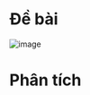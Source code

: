 # Đề bài
![image](https://github.com/VanHoang110802/Competitive_Programming/assets/108053955/56f6c2f5-605e-4008-9ecf-d8d3d6c7549c)

# Phân tích
